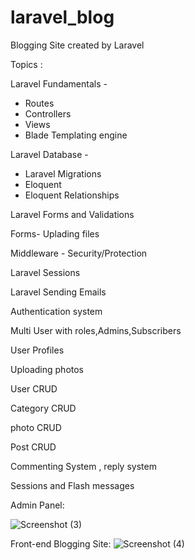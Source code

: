 # laravel_blog
Blogging Site created by Laravel

Topics :

Laravel Fundamentals -
  - Routes 
  - Controllers
  - Views
  - Blade Templating engine
  
Laravel Database -
   -  Laravel Migrations
   -  Eloquent
   -  Eloquent Relationships
   
Laravel Forms and Validations

Forms- Uplading files

Middleware - Security/Protection

Laravel Sessions

Laravel Sending Emails

Authentication system

Multi User with roles,Admins,Subscribers

User Profiles

Uploading photos

User CRUD

Category CRUD

photo CRUD

Post CRUD

Commenting System , reply system

Sessions and Flash messages

Admin Panel:

![Screenshot (3)](https://user-images.githubusercontent.com/54350348/63790232-81767b80-c916-11e9-8d10-8f27bedee037.png)

Front-end Blogging Site:
![Screenshot (4)](https://user-images.githubusercontent.com/54350348/63790519-111c2a00-c917-11e9-8d4f-5fdaad0c9789.png)


